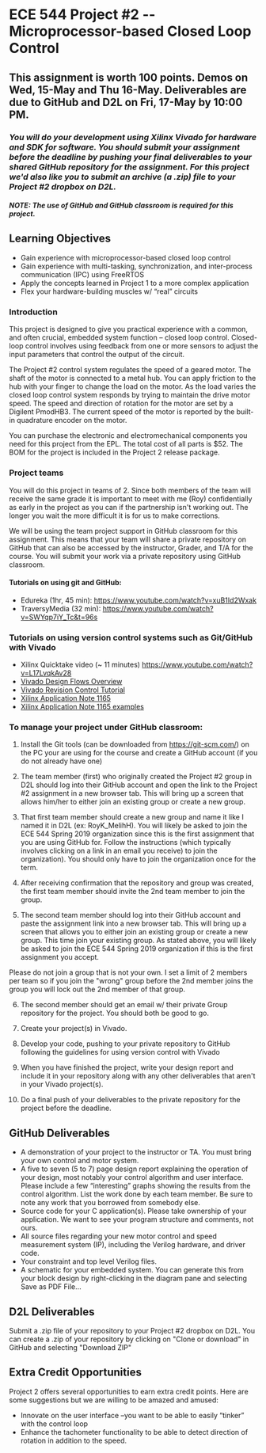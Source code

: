 # ECE 544 Project #2 -- Microprocessor-based Closed Loop Control
## <b>This assignment is worth 100 points.  Demos on Wed, 15-May and Thu 16-May.  Deliverables are due to GitHub and D2L on Fri, 17-May by 10:00 PM.  </b>

### <i> You will do your development using Xilinx Vivado for hardware and SDK for software. You should submit your assignment before the deadline by pushing your final deliverables to your shared GitHub repository for the assignment. For this project we'd also like you to submit an archive (a .zip) file to your Project #2 dropbox on D2L.

#### NOTE:  The use of GitHub and GitHub classroom is required for this project.</i>

## Learning Objectives
- Gain experience with microprocessor-based closed loop control
- Gain experience with multi-tasking, synchronization, and inter-process communication (IPC) using FreeRTOS
- Apply the concepts learned in Project 1 to a more complex application
- Flex your hardware-building muscles w/ “real” circuits


### Introduction

This project is designed to give you practical experience with a common, and often crucial, embedded system function – closed loop control. Closed-loop control involves using feedback from one or more sensors to adjust the input parameters that control the output of the circuit.

The Project #2 control system regulates the speed of a geared motor. The shaft of the motor is connected to a metal hub. You can apply friction to the hub with your finger to change the load on the motor. As the load varies the closed loop control system responds by trying to maintain the drive motor speed. The speed and direction of rotation for the motor are set by a Digilent PmodHB3. The current speed of the motor is reported by the built-in quadrature encoder on the motor.

You can purchase the electronic and electromechanical components you need for this project from the EPL. The total cost of all parts is $52. The BOM for the project is included in the Project 2 release package.

### 	Project teams
You will do this project in teams of 2.  Since both members of the team will receive the same grade it is important to meet with me (Roy) confidentially as early in the project as you can if the partnership isn't working out.  The longer you wait the more difficult it is for us to make corrections.

We will be using the team project support in GitHub classroom for this assignment.  This means that your team will share a private repository on GitHub that can also be accessed by the instructor, Grader, and T/A for the course. You will submit your work via a private repository using GitHub classroom.  

#### Tutorials on using git and GitHub:
- Edureka (1hr, 45 min): https://www.youtube.com/watch?v=xuB1Id2Wxak
- TraversyMedia (32 min): https://www.youtube.com/watch?v=SWYqp7iY_Tc&t=96s

### Tutorials on using version control systems such as Git/GitHub with Vivado
- Xilinx Quicktake video (~ 11 minutes)  https://www.youtube.com/watch?v=L17LvqkAv28
- [Vivado Design Flows Overview](git_vivado/ug892-vivado-design-flows-overview.pdf)
- [Vivado Revision Control Tutorial](git_vivado/ug1198-vivado-revision-control-tutorial.pdf)
- [Xilinx Application Note 1165](git_vivado/xapp1165.pdf)
- [Xilinx Application Note 1165 examples](git_vivado/xapp1165.zip)

### To manage your project under GitHub classroom:
1. Install the Git tools (can be downloaded from https://git-scm.com/) on the PC your are using for the course and create a GitHub account (if you do not already have one)

2. The team member (first) who originally created the Project #2 group in D2L should log into their GitHub account and open the link to the Project #2 assignment in a new browser tab.   This will bring up a screen that allows him/her to either join an existing group or create a new group.

3. That first team member should create a new group and name it like I named it in D2L (ex:  RoyK_MelihH).  You will likely be asked to join the ECE 544 Spring 2019 organization since this is the first assignment that you are using GitHub for.  Follow the instructions (which typically involves clicking on a link in an email you receive) to join the organization).  You should only have to join the organization once for the term.

4. After receiving confirmation that the repository and group was created, the first team member should invite the 2nd team member to join the group.

5. The second team member should log into their GitHub account and paste the assignment link into a new browser tab.  This will bring up a screen that allows you to either join an existing group or create a new group.  This time join your existing group.  As stated above, you will likely be asked to join the ECE 544 Spring 2019 organization if this is the first assignment you accept.

 Please do not join a group that is not your own.  I set a limit of 2 members per team so if you join the "wrong" group before the 2nd member joins the group you will lock out the 2nd member of that group.

6. The second member should get an email w/ their private Group repository for the project. You should both be good to go.

7. Create your project(s) in Vivado.

8. Develop your code, pushing to your private repository to GitHub following the guidelines for using version control with Vivado

9. When you have finished the project, write your design report and include it in your repository along with any other deliverables that aren't in your Vivado project(s).

10. Do a final push of your deliverables to the private repository for the project before the deadline.

## GitHub Deliverables
- A demonstration of your project to the instructor or TA. You must bring your own control and motor system.
- A five to seven (5 to 7) page design report explaining the operation of your design, most notably your control algorithm and user interface. Please include a few “interesting” graphs showing the results from the control algorithm. List the work done by each team member. Be sure to note any work that you borrowed from somebody else.
- Source code for your C application(s). Please take ownership of your application. We want to see your program structure and comments, not ours.
- All source files regarding your new motor control and speed measurement system (IP), including the Verilog hardware, and driver code.
- Your constraint and top level Verilog files.
- A schematic for your embedded system. You can generate this from your block design by right-clicking in the diagram pane and selecting Save as PDF File…

## D2L Deliverables
Submit a .zip file of your repository to your Project #2 dropbox on D2L.  You can create a .zip of your repository by clicking on "Clone or download" in GitHub and selecting "Download ZIP"

## Extra Credit Opportunities
Project 2 offers several opportunities to earn extra credit points. Here are some suggestions but we are willing to be amazed and amused:
- Innovate on the user interface –you want to be able to easily “tinker” with the control loop
- Enhance the tachometer functionality to be able to detect direction of rotation in addition to the speed.
